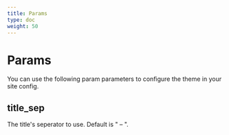 ```yaml
---
title: Params
type: doc
weight: 50
---
```

# Params
You can use the following param parameters to configure the theme in your site config.

## title_sep
The title's seperator to use. Default is " – ".
